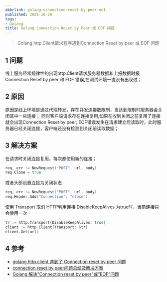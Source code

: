 ```yaml
---
abbrlink: golang-connection-reset-by-peer-eof
published: 2021-10-26
tags:
- Golang
title: Golang Connection Reset by Peer 或 EOF 问题
---
```


>Golang http.Client请求程序遇到Connection Reset by peer 或 EOF 问题

<!--more-->

## 1 问题

线上服务经常规律性的出现http.Client请求服务器数据和上报数据时报Connection Reset by peer 和 EOF 错误,在测试环境一直没有出现过；

## 2 原因

原因是线上环境是通过代理转发，存在并发连接数限制，当达到限制时服务器会关闭其中一些连接； 同时客户端请求存在连接复用,如果在收到关闭之前复用了连接就会出现Connection Reset by peer; EOF错误发生在请求建立后读取时，此时服务器已经关闭连接，客户端还没有检测到关闭前读取数据；

## 3 解决方案

在请求时关闭连接复用，每次都使用新的连接；
```go
req, err := NewRequest("POST", url, body)
req.Close = true
```
或者头部设置连接为关闭状态

```go
req, err := NewRequest("POST", url, body)
req.Header.Add("Connection", "close")
```

使用 Transport 取消 HTTP利用连接 DisableKeepAlives 为true时，当前连接只会使用一次

```go
tr := http.Transport{DisableKeepAlives: true}
client := http.Client{Transport: &tr}
client.Get(url)
```
## 4 参考
- [golang http.client 遇到了 Connection reset by peer 问题](https://www.cnblogs.com/jackluo/p/10452026.html)
- [connection reset by peer问题总结及解决方案](https://blog.csdn.net/weixin_34161032/article/details/86360913)
- [Golang 解决"Connection reset by peer"或"EOF"问题](https://my.oschina.net/shou1156226/blog/808613)